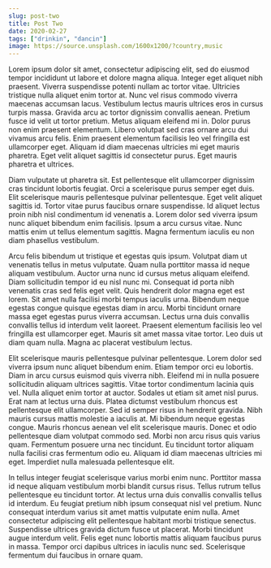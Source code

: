 ```yaml
---
slug: post-two
title: Post Two
date: 2020-02-27
tags: ["drinkin", "dancin"]
image: https://source.unsplash.com/1600x1200/?country,music
---
```


Lorem ipsum dolor sit amet, consectetur adipiscing elit, sed do eiusmod tempor incididunt ut labore et dolore magna aliqua. Integer eget aliquet nibh praesent. Viverra suspendisse potenti nullam ac tortor vitae. Ultricies tristique nulla aliquet enim tortor at. Nunc vel risus commodo viverra maecenas accumsan lacus. Vestibulum lectus mauris ultrices eros in cursus turpis massa. Gravida arcu ac tortor dignissim convallis aenean. Pretium fusce id velit ut tortor pretium. Metus aliquam eleifend mi in. Dolor purus non enim praesent elementum. Libero volutpat sed cras ornare arcu dui vivamus arcu felis. Enim praesent elementum facilisis leo vel fringilla est ullamcorper eget. Aliquam id diam maecenas ultricies mi eget mauris pharetra. Eget velit aliquet sagittis id consectetur purus. Eget mauris pharetra et ultrices.

Diam vulputate ut pharetra sit. Est pellentesque elit ullamcorper dignissim cras tincidunt lobortis feugiat. Orci a scelerisque purus semper eget duis. Elit scelerisque mauris pellentesque pulvinar pellentesque. Eget velit aliquet sagittis id. Tortor vitae purus faucibus ornare suspendisse. Id aliquet lectus proin nibh nisl condimentum id venenatis a. Lorem dolor sed viverra ipsum nunc aliquet bibendum enim facilisis. Ipsum a arcu cursus vitae. Nunc mattis enim ut tellus elementum sagittis. Magna fermentum iaculis eu non diam phasellus vestibulum.

Arcu felis bibendum ut tristique et egestas quis ipsum. Volutpat diam ut venenatis tellus in metus vulputate. Quam nulla porttitor massa id neque aliquam vestibulum. Auctor urna nunc id cursus metus aliquam eleifend. Diam sollicitudin tempor id eu nisl nunc mi. Consequat id porta nibh venenatis cras sed felis eget velit. Quis hendrerit dolor magna eget est lorem. Sit amet nulla facilisi morbi tempus iaculis urna. Bibendum neque egestas congue quisque egestas diam in arcu. Morbi tincidunt ornare massa eget egestas purus viverra accumsan. Lectus urna duis convallis convallis tellus id interdum velit laoreet. Praesent elementum facilisis leo vel fringilla est ullamcorper eget. Mauris sit amet massa vitae tortor. Leo duis ut diam quam nulla. Magna ac placerat vestibulum lectus.

Elit scelerisque mauris pellentesque pulvinar pellentesque. Lorem dolor sed viverra ipsum nunc aliquet bibendum enim. Etiam tempor orci eu lobortis. Diam in arcu cursus euismod quis viverra nibh. Eleifend mi in nulla posuere sollicitudin aliquam ultrices sagittis. Vitae tortor condimentum lacinia quis vel. Nulla aliquet enim tortor at auctor. Sodales ut etiam sit amet nisl purus. Erat nam at lectus urna duis. Platea dictumst vestibulum rhoncus est pellentesque elit ullamcorper. Sed id semper risus in hendrerit gravida. Nibh mauris cursus mattis molestie a iaculis at. Mi bibendum neque egestas congue. Mauris rhoncus aenean vel elit scelerisque mauris. Donec et odio pellentesque diam volutpat commodo sed. Morbi non arcu risus quis varius quam. Fermentum posuere urna nec tincidunt. Eu tincidunt tortor aliquam nulla facilisi cras fermentum odio eu. Aliquam id diam maecenas ultricies mi eget. Imperdiet nulla malesuada pellentesque elit.

In tellus integer feugiat scelerisque varius morbi enim nunc. Porttitor massa id neque aliquam vestibulum morbi blandit cursus risus. Tellus rutrum tellus pellentesque eu tincidunt tortor. At lectus urna duis convallis convallis tellus id interdum. Eu feugiat pretium nibh ipsum consequat nisl vel pretium. Nunc consequat interdum varius sit amet mattis vulputate enim nulla. Amet consectetur adipiscing elit pellentesque habitant morbi tristique senectus. Suspendisse ultrices gravida dictum fusce ut placerat. Morbi tincidunt augue interdum velit. Felis eget nunc lobortis mattis aliquam faucibus purus in massa. Tempor orci dapibus ultrices in iaculis nunc sed. Scelerisque fermentum dui faucibus in ornare quam.
